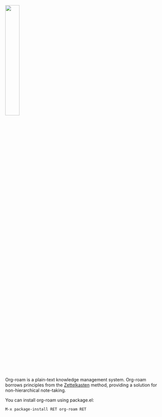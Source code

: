 <img src="https://www.orgroam.com/img/logo.png" width="30%">

Org-roam is a plain-text knowledge management system.  Org-roam borrows
principles from the [Zettelkasten][zettelkasten] method, providing a solution for
non-hierarchical note-taking.

You can install org-roam using package.el:

    M-x package-install RET org-roam RET


















[zettelkasten]: https://en.wikipedia.org/wiki/Zettelkasten


